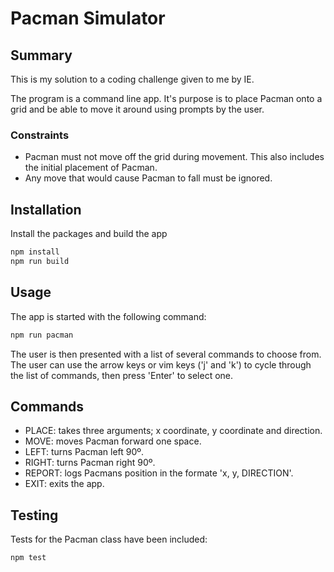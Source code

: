 # Pacman Simulator

## Summary

This is my solution to a coding challenge given to me by IE.

The program is a command line app. It's purpose is to place Pacman onto a grid and be able to move it around using prompts by the user.

### Constraints

- Pacman must not move off the grid during movement. This also includes the initial placement of Pacman.
- Any move that would cause Pacman to fall must be ignored.

## Installation

Install the packages and build the app

```bash
npm install
npm run build
```

## Usage

The app is started with the following command:

```bash
npm run pacman
```

The user is then presented with a list of several commands to choose from. The user can use the arrow keys or vim keys ('j' and 'k') to cycle through the list of commands, then press 'Enter' to select one.

## Commands

- PLACE: takes three arguments; x coordinate, y coordinate and direction.
- MOVE: moves Pacman forward one space.
- LEFT: turns Pacman left 90º.
- RIGHT: turns Pacman right 90º.
- REPORT: logs Pacmans position in the formate 'x, y, DIRECTION'.
- EXIT: exits the app.

## Testing

Tests for the Pacman class have been included:

```bash
npm test
```
